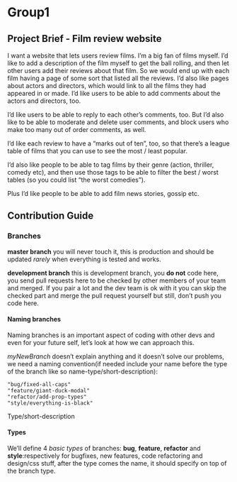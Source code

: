 # Group1

## Project Brief - Film review website

I want a website that lets users review films. I’m a big fan of films myself. I’d like to add a description of the film myself to get the ball rolling, and then let other users add their reviews about that film. So we would end up with each film having a page of some sort that listed all the reviews. I’d also like pages about actors and directors, which would link to all the films they had appeared in or made. I’d like users to be able to add comments about the actors and directors, too.

I’d like users to be able to reply to each other’s comments, too. But I’d also like to be able to moderate and delete user comments, and block users who make too many out of order comments, as well.

I’d like each review to have a “marks out of ten”, too, so that there’s a league table of films that you can use to see the most / least popular. 

I’d also like people to be able to tag films by their genre (action, thriller, comedy etc), and then use those tags to be able to filter the best / worst tables (so you could list “the worst comedies”).

Plus I’d like people to be able to add film news stories, gossip etc.

##  Contribution Guide

### Branches

**master branch** you will never touch it, this is production and should be updated *rarely* when everything is tested and works.

**development branch** this is development branch, you **do not** code here, you send pull requests here to be checked by other members of your team and merged. If you pair a lot and the dev team is ok with it you can skip the checked part and merge the pull request yourself but still, don’t push you code here.

#### Naming branches

Naming branches is an important aspect of coding with other devs and even for your future self, let’s look at how we can approach this.

*myNewBranch* doesn’t explain anything and it doesn’t solve our problems, we need a naming convention(if needed include your name before the type of the branch like so name-type/short-description):

```
"bug/fixed-all-caps"
"feature/giant-duck-modal"
"refactor/add-prop-types"
"style/everything-is-black"
```

Type/short-description

#### Types

We’ll define 4 *basic types* of branches: **bug**, **feature**, **refactor** and **style**:respectively for bugfixes, new features, code refactoring and design/css stuff, after the type comes the name, it should specify on top of the branch type.